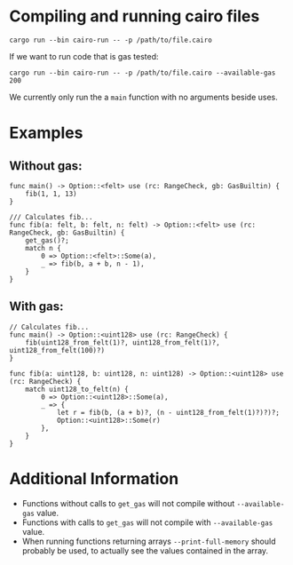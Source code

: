 # Compiling and running cairo files

```
cargo run --bin cairo-run -- -p /path/to/file.cairo
```

If we want to run code that is gas tested:
```
cargo run --bin cairo-run -- -p /path/to/file.cairo --available-gas 200
```

We currently only run the a `main` function with no arguments beside uses.

# Examples

## Without gas:
```
func main() -> Option::<felt> use (rc: RangeCheck, gb: GasBuiltin) {
    fib(1, 1, 13)
}

/// Calculates fib...
func fib(a: felt, b: felt, n: felt) -> Option::<felt> use (rc: RangeCheck, gb: GasBuiltin) {
    get_gas()?;
    match n {
        0 => Option::<felt>::Some(a),
        _ => fib(b, a + b, n - 1),
    }
}
```

## With gas:
```
// Calculates fib...
func main() -> Option::<uint128> use (rc: RangeCheck) {
    fib(uint128_from_felt(1)?, uint128_from_felt(1)?, uint128_from_felt(100)?)
}

func fib(a: uint128, b: uint128, n: uint128) -> Option::<uint128> use (rc: RangeCheck) {
    match uint128_to_felt(n) {
        0 => Option::<uint128>::Some(a),
        _ => {
            let r = fib(b, (a + b)?, (n - uint128_from_felt(1)?)?)?;
            Option::<uint128>::Some(r)
        },
    }
}
```

# Additional Information
* Functions without calls to `get_gas` will not compile without `--available-gas` value.
* Functions with calls to `get_gas` will not compile with `--available-gas` value.
* When running functions returning arrays `--print-full-memory` should probably be used, to actually see the values contained in the array.
